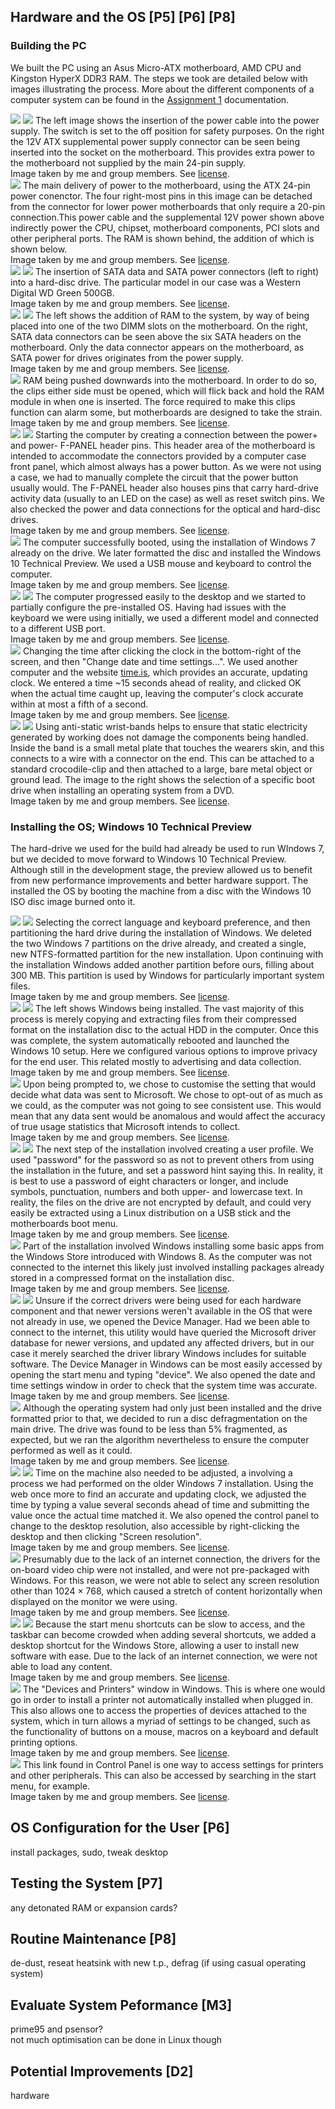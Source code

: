 ## Hardware and the OS [P5] [P6] [P8]

### Building the PC

We built the PC using an Asus Micro-ATX motherboard, AMD CPU and Kingston HyperX DDR3 RAM. The steps we took are detailed below with images illustrating the process. More about the different components of a computer system can be found in the <a href="/btec/2.1" class="ref">Assignment 1</a> documentation.

<div class="i h">
	<img src="/btec/i/2.3.01.jpg">
	<img src="/btec/i/2.3.02.jpg">
	The left image shows the insertion of the power cable into the power supply. The switch is set to the off position for safety purposes. On the right the 12V ATX supplemental power supply connector can be seen being inserted into the socket on the motherboard. This provides extra power to the motherboard not supplied by the main 24-pin supply.
	<div>Image taken by me and group members. See <a href="/btec/LICENSE">license</a>.</div>
</div>
<div class="i">
	<img src="/btec/i/2.3.03.jpg">
	The main delivery of power to the motherboard, using the ATX 24-pin power conenctor. The four right-most pins in this image can be detached from the connector for lower power motherboards that only require a 20-pin connection.This power cable and the supplemental 12V power shown above indirectly power the CPU, chipset, motherboard components, PCI slots and other peripheral ports. The RAM is shown behind, the addition of which is shown below.
	<div>Image taken by me and group members. See <a href="/btec/LICENSE">license</a>.</div> 
</div>
<div class="i h">
	<img src="/btec/i/2.3.04.jpg">
	<img src="/btec/i/2.3.05.jpg">
	The insertion of SATA data and SATA power connectors (left to right) into a hard-disc drive. The particular model in our case was a Western Digital WD Green 500GB.
	<div>Image taken by me and group members. See <a href="/btec/LICENSE">license</a>.</div>
</div>
<div class="i h">
	<img src="/btec/i/2.3.06.jpg">
	<img src="/btec/i/2.3.07.jpg">
	The left shows the addition of RAM to the system, by way of being placed into one of the two DIMM slots on the motherboard. On the right, SATA data connectors can be seen above the six SATA headers on the motherboard. Only the data connector appears on the motherboard, as SATA power for drives originates from the power supply.
	<div>Image taken by me and group members. See <a href="/btec/LICENSE">license</a>.</div>
</div>
<div class="i">
	<img src="/btec/i/2.3.08.jpg">
	RAM being pushed downwards into the motherboard. In order to do so, the clips either side must be opened, which will flick back and hold the RAM module in when one is inserted. The force required to make this clips function can alarm some, but motherboards are designed to take the strain.
	<div>Image taken by me and group members. See <a href="/btec/LICENSE">license</a>.</div> 
</div>
<div class="i h">
	<img src="/btec/i/2.3.09.jpg">
	<img src="/btec/i/2.3.10.jpg">
	Starting the computer by creating a connection between the power+ and power- F-PANEL header pins. This header area of the motherboard is intended to accommodate the connectors provided by a computer case front panel, which almost always has a power button. As we were not using a case, we had to manually complete the circuit that the power button usually would. The F-PANEL header also houses pins that carry hard-drive activity data (usually to an LED on the case) as well as reset switch pins. We also checked the power and data connections for the optical and hard-disc drives.
	<div>Image taken by me and group members. See <a href="/btec/LICENSE">license</a>.</div>
</div>
<div class="i">
	<img src="/btec/i/2.3.11.jpg">
	The computer successfully booted, using the installation of Windows 7 already on the drive. We later formatted the disc and installed the Windows 10 Technical Preview. We used a USB mouse and keyboard to control the computer.
	<div>Image taken by me and group members. See <a href="/btec/LICENSE">license</a>.</div> 
</div>
<div class="i h">
	<img src="/btec/i/2.3.12.jpg">
	<img src="/btec/i/2.3.13.jpg">
	The computer progressed easily to the desktop and we started to partially configure the pre-installed OS. Having had issues with the keyboard we were using initially, we used a different model and connected to a different USB port.
	<div>Image taken by me and group members. See <a href="/btec/LICENSE">license</a>.</div>
</div>
<div class="i">
	<img src="/btec/i/2.3.14.jpg">
	Changing the time after clicking the clock in the bottom-right of the screen, and then "Change date and time settings...". We used another computer and the website <a href="http://time.is">time.is</a>, which provides an accurate, updating clock. We entered a time ~15 seconds ahead of reality, and clicked OK when the actual time caught up, leaving the computer's clock accurate within at most a fifth of a second.
	<div>Image taken by me and group members. See <a href="/btec/LICENSE">license</a>.</div> 
</div>
<div class="i h">
	<img src="/btec/i/2.3.15.jpg">
	<img src="/btec/i/2.3.16.jpg">
	Using anti-static wrist-bands helps to ensure that static electricity generated by working does not damage the components being handled. Inside the band is a small metal plate that touches the wearers skin, and this connects to a wire with a connector on the end. This can be attached to a standard crocodile-clip and then attached to a large, bare metal object or ground lead. The image to the right shows the selection of a specific boot drive when installing an operating system from a DVD.
	<div>Image taken by me and group members. See <a href="/btec/LICENSE">license</a>.</div>
</div>

### Installing the OS; Windows 10 Technical Preview

The hard-drive we used for the build had already be used to run WIndows 7, but we decided to move forward to Windows 10 Technical Preview. Although still in the development stage, the preview allowed us to benefit from new performance improvements and better hardware support. The installed the OS by booting the machine from a disc with the Windows 10 ISO disc image burned onto it.

<div class="i h">
	<img src="/btec/i/2.3.17.jpg">
	<img src="/btec/i/2.3.18.jpg">
	Selecting the correct language and keyboard preference, and then partitioning the hard drive during the installation of Windows. We deleted the two Windows 7 partitions on the drive already, and created a single, new NTFS-formatted partition for the new installation. Upon continuing with the installation Windows added another partition before ours, filling about 300 MB. This partition is used by Windows for particularly important system files.
	<div>Image taken by me and group members. See <a href="/btec/LICENSE">license</a>.</div>
</div>
<div class="i h">
	<img src="/btec/i/2.3.19.jpg">
	<img src="/btec/i/2.3.20.jpg">
	The left shows Windows being installed. The vast majority of this process is merely copying and extracting files from their compressed format on the installation disc to the actual HDD in the computer. Once this was complete, the system automatically rebooted and launched the Windows 10 setup. Here we configured various options to improve privacy for the end user. This related mostly to advertising and data collection.
	<div>Image taken by me and group members. See <a href="/btec/LICENSE">license</a>.</div>
</div>
<div class="i">
	<img src="/btec/i/2.3.21.jpg">
	Upon being prompted to, we chose to customise the setting that would decide what data was sent to Microsoft. We chose to opt-out of as much as we could, as the computer was not going to see consistent use. This would mean that any data sent would be anomalous and would affect the accuracy of true usage statistics that Microsoft intends to collect.
	<div>Image taken by me and group members. See <a href="/btec/LICENSE">license</a>.</div> 
</div>
<div class="i h">
	<img src="/btec/i/2.3.22.jpg">
	<img src="/btec/i/2.3.23.jpg">
	The next step of the installation involved creating a user profile. We used "password" for the password so as not to prevent others from using the installation in the future, and set a password hint saying this. In reality, it is best to use a password of eight characters or longer, and include symbols, punctuation, numbers and both upper- and lowercase text. In reality, the files on the drive are not encrypted by default, and could very easily be extracted using a Linux distribution on a USB stick and the motherboards boot menu.
	<div>Image taken by me and group members. See <a href="/btec/LICENSE">license</a>.</div>
</div>
<div class="i">
	<img src="/btec/i/2.3.24.jpg">
	Part of the installation involved Windows installing some basic apps from the Windows Store introduced with Windows 8. As the computer was not connected to the internet this likely just involved installing packages already stored in a compressed format on the installation disc.
	<div>Image taken by me and group members. See <a href="/btec/LICENSE">license</a>.</div> 
</div>
<div class="i h">
	<img src="/btec/i/2.3.25.jpg">
	<img src="/btec/i/2.3.26.jpg">
	Unsure if the correct drivers were being used for each hardware component and that newer versions weren't available in the OS that were not already in use, we opened the Device Manager. Had we been able to connect to the internet, this utility would have queried the Microsoft driver database for newer versions, and updated any affected drivers, but in our case it merely searched the driver library Windows includes for suitable software. The Device Manager in Windows can be most easily accessed by opening the start menu and typing "device". We also opened the date and time settings window in order to check that the system time was accurate.
	<div>Image taken by me and group members. See <a href="/btec/LICENSE">license</a>.</div>
</div>
<div class="i">
	<img src="/btec/i/2.3.27.jpg">
	Although the operating system had only just been installed and the drive formatted prior to that, we decided to run a disc defragmentation on the main drive. The drive was found to be less than 5% fragmented, as expected, but we ran the algorithm nevertheless to ensure the computer performed as well as it could.
	<div>Image taken by me and group members. See <a href="/btec/LICENSE">license</a>.</div> 
</div>
<div class="i h">
	<img src="/btec/i/2.3.28.jpg">
	<img src="/btec/i/2.3.29.jpg">
	Time on the machine also needed to be adjusted, a involving a process we had performed on the older Windows 7 installation. Using the web once more to find an accurate and updating clock, we adjusted the time by typing a value several seconds ahead of time and submitting the value once the actual time matched it. We also opened the control panel to change to the desktop resolution, also accessible by right-clicking the desktop and then clicking "Screen resolution".
	<div>Image taken by me and group members. See <a href="/btec/LICENSE">license</a>.</div>
</div>
<div class="i">
	<img src="/btec/i/2.3.30.jpg">
	Presumably due to the lack of an internet connection, the drivers for the on-board video chip were not installed, and were not pre-packaged with Windows. For this reason, we were not able to select any screen resolution other than 1024 &times; 768, which caused a stretch of content horizontally when displayed on the monitor we were using.
	<div>Image taken by me and group members. See <a href="/btec/LICENSE">license</a>.</div> 
</div>
<div class="i h">
	<img src="/btec/i/2.3.31.jpg">
	<img src="/btec/i/2.3.32.jpg">
	Because the start menu shortcuts can be slow to access, and the taskbar can become crowded when adding several shortcuts, we added a desktop shortcut for the Windows Store, allowing a user to install new software with ease. Due to the lack of an internet connection, we were not able to load any content.
	<div>Image taken by me and group members. See <a href="/btec/LICENSE">license</a>.</div>
</div>
<div class="i">
	<img src="/btec/i/2.3.33.jpg">
	The "Devices and Printers" window in Windows. This is where one would go in order to install a printer not automatically installed when plugged in. This also allows one to access the properties of devices attached to the system, which in turn allows a myriad of settings to be changed, such as the functionality of buttons on a mouse, macros on a keyboard and default printing options.
	<div>Image taken by me and group members. See <a href="/btec/LICENSE">license</a>.</div> 
</div>
<div class="i r">
	<img src="/btec/i/2.3.34.jpg">
	This link found in Control Panel is one way to access settings for printers and other peripherals. This can also be accessed by searching in the start menu, for example.
	<div>Image taken by me and group members. See <a href="/btec/LICENSE">license</a>.</div>
</div>

## OS Configuration for the User [P6]

install packages, sudo, tweak desktop

## Testing the System [P7]

any detonated RAM or expansion cards?

## Routine Maintenance [P8]

de-dust, reseat heatsink with new t.p., defrag (if using casual operating system)

## Evaluate System Peformance [M3]

prime95 and psensor?  
not much optimisation can be done in Linux though

## Potential Improvements [D2]

hardware